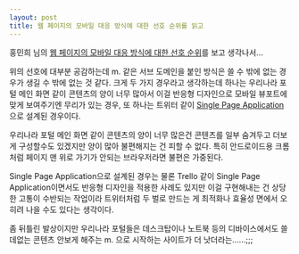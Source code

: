 ```yaml
---
layout: post
title: 웹 페이지의 모바일 대응 방식에 대한 선호 순위를 읽고
---
```


홍민희 님의 [웹 페이지의 모바일 대응 방식에 대한 선호 순위](http://blog.dahlia.kr/post/43980995942)를 보고 생각나서...

위의 선호에 대부분 공감하는데 m. 같은 서브 도메인을 붙인 방식은 쓸 수 밖에 없는 경우가 생길 수 밖에 없는 것 같다. 크게 두 가지 경우라고 생각하는데 하나는 우리나라 포털 메인 화면 같이 콘텐츠의 양이 너무 많아서 이걸 반응형 디자인으로 모바일 뷰포트에 맞게 보여주기엔 무리가 있는 경우, 또 하나는 트위터 같이 [Single Page Application](http://en.wikipedia.org/wiki/Single-page_application)으로 설계된 경우이다.

우리나라 포털 메인 화면 같이 콘텐츠의 양이 너무 많은건 콘텐츠를 일부 숨겨두고 더보게 구성할수도 있겠지만 양이 많아 불편해지는 건 피할 수 없다. 특히 안드로이드용 크롬 처럼 페이지 맨 위로 가기가 안되는 브라우저라면 불편은 가중된다.

Single Page Application으로 설계된 경우는 물론 Trello 같이 Single Page Application이면서도 반응형 디자인을 적용한 사례도 있지만 이걸 구현해내는 건 상당한 고통이 수반되는 작업이라 트위터처럼 두 벌로 만드는 게 최적화나 효율성 면에서 오히려 나을 수도 있다는 생각이다.

좀 뒤틀린 발상이지만 우리나라 포털들은 데스크탑이나 노트북 등의 디바이스에서도 쓸데없는 콘텐츠 안보게 해주는 m. 으로 시작하는 사이트가 더 낫더라는......;;;
